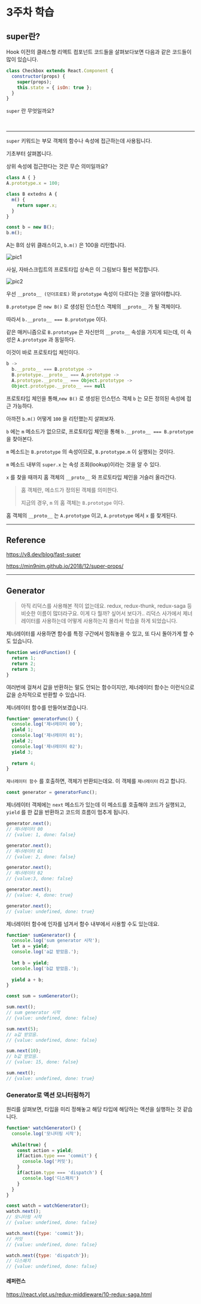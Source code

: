 # 3주차 학습

## super란?

Hook 이전의 클래스형 리액트 컴포넌트 코드들을 살펴보다보면 다음과 같은 코드들이 많이 있습니다.

```javascript
class Checkbox extends React.Component {
  constructor(props) {
    super(props);
    this.state = { isOn: true };
  }
}
```



`super` 란 무엇일까요?

<br>

---

`super` 키워드는 부모 객체의 함수나 속성에 접근하는데 사용됩니다.

기초부터 살펴봅니다.

상위 속성에 접근한다는 것은 무슨 의미일까요?

```javascript
class A { }
A.prototype.x = 100;

class B extedns A {
  m() {
    return super.x;
  }
}

const b = new B();
b.m();
```

A는 B의 상위 클래스이고, `b.m()` 은 100을 리턴합니다.

![pic1](./pic1.svg)

사실, 자바스크립트의 프로토타입 상속은 이 그림보다 훨씬 복잡합니다.

![pic2](./pic2.svg)

우선 `__proto__ (던더프로토)` 와 `prototype` 속성이 다르다는 것을 알아야합니다.

`B.prototype` 은 `new B()` 로 생성된 인스턴스 객체의 `__proto__` 가 될 객체이다.

따라서 `b.__proto__ === B.prototype` 이다.

같은 매커니즘으로 `B.prototype` 은 자신만의 `__proto__` 속성을 가지게 되는데, 이 속성은 `A.prototype` 과 동일하다.

이것이 바로 프로토타입 체인이다.

```javascript
b ->
  b.__proto__ === B.prototype ->
  B.prototype.__proto__ === A.prototype ->
  A.prototype.__proto__ === Object.prototype ->
  Object.prototype.__proto__ === null
```

프로토타입 체인을 통해,`new B()` 로 생성된 인스턴스 객체  `b` 는 모든 정의된 속성에 접근 가능하다.

아까전 `b.m()` 어떻게 `100` 을 리턴했는지 살펴보자.

`b` 에는 `m` 메소드가 없으므로, 프로토타입 체인을 통해 `b.__proto__ === B.prototype` 을 찾아본다.

`m` 메소드는 `B.prototype` 의 속성이므로, `B.prototype.m` 이 실행되는 것이다.

`m` 메소드 내부의 `super.x` 는 속성 조회(lookup)이라는 것을 알 수 있다.

`x` 를 찾을 때까지 홈 객체의 `__proto__` 와 프로토타입 체인을 거슬러 올라간다.

> 홈 객체란, 메소드가 정의된 객체를 의미한다.
>
> 지금의 경우, `m` 의 홈 객체는 `B.prototype` 이다.

홈 객체의 `__proto__` 는 `A.prototype` 이고, `A.prototype` 에서 `x` 를 찾게된다.

---

## Reference

https://v8.dev/blog/fast-super

https://min9nim.github.io/2018/12/super-props/



---



## Generator

> 아직 리덕스를 사용해본 적이 없는데요.
> redux, redux-thunk, redux-saga 등 비슷한 이름이 많더라구요.
> 이게 다 뭘까? 싶어서 보다가.. 
> 리덕스 사가에서 제너레이터를 사용하는데 어떻게 사용하는지 몰라서 학습을 하게 되었습니다.

제너레이터를 사용하면 함수를 특정 구간에서 멈춰놓을 수 있고, 또 다시 돌아가게 할 수도 있습니다.

```javascript
function weirdFunction() {
  return 1;
  return 2;
  return 3;
}
```

여러번에 걸쳐서 값을 반환하는 말도 안되는 함수이지만, 제너레이터 함수는 이런식으로 값을 순차적으로 반환할 수 있습니다.

제너레이터 함수를 만들어보겠습니다.

```javascript
function* generatorFunc() {
  console.log('제너레이터 00');
  yield 1;
  console.log('제너레이터 01');
  yield 2;
  console.log('제너레이터 02');
  yield 3;
  
  return 4;
}
```

`제너레이터 함수` 를 호출하면, 객체가 반환되는데요. 이 객체를 `제너레이터` 라고 합니다.

```javascript
const generator = generatorFunc();
```

제너레이터 객체에는 `next` 메소드가 있는데 이 메소드를 호출해야 코드가 실행되고, `yield` 를 한 값을 반환하고 코드의 흐름이 멈추게 됩니다.

```javascript
generator.next();
// 제너레이터 00
// {value: 1, done: false}

generator.next();
// 제너레이터 01
// {value: 2, done: false}

generator.next();
// 제너레이터 02
// {value:3, done: false}

generator.next();
// {value: 4, done: true}

generator.next();
// {value: undefined, done: true}
```



제너레이터 함수에 인자를 넘겨서 함수 내부에서 사용할 수도 있는데요.

```javascript
function* sumGenerator() {
  console.log('sum generator 시작');
  let a = yield;
  console.log('a값 받았음.');
  
  let b = yield;
  console.log('b값 받았음.');
  
  yield a + b;
}

const sum = sumGenerator();

sum.next();	
// sum generator 시작
// {value: undefined, done: false}

sum.next(5);
// a값 받았음.
// {value: undefined, done: false}

sum.next(10);
// b값 받았음.
// {value: 15, done: false}

sum.next();
// {value: undefined, done: true}
```



### Generator로 액션 모니터링하기

원리를 살펴보면, 타입을 미리 정해놓고 해당 타입에 해당하는 액션을 실행하는 것 같습니다.

```javascript
function* watchGenerator() {
  console.log('모니터링 시작');
  
  while(true) {
    const action = yield;
    if(action.type === 'commit') {
      console.log('커밋');
    } 
    if(action.type === 'dispatch') {
      console.log('디스패치')
    }
  }
}

const watch = watchGenerator();
watch.next();
// 모니터링 시작
// {value: undefined, done: false}

watch.next({type: 'commit'});
// 커밋
// {value: undefined, done: false}

watch.next({type: 'dispatch'});
// 디스패치
// {value: undefined, done: false}
```





#### 레퍼런스

https://react.vlpt.us/redux-middleware/10-redux-saga.html